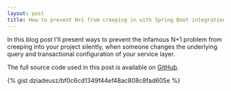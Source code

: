 ```yaml
---
layout: post
title: How to prevent N+1 from creeping in with Spring Boot integration testing
---
```


In this blog post I'll present ways to prevent the infamous N+1 problem from creeping into your project silently, when someone changes the underlying query and transactional configuration of your service layer. 

The full source code used in this post is available on [GitHub](https://github.com/dziadeusz/n-plus-one-integration-testing).

{% gist dziadeusz/bf0c6cd1349f44ef48ac808c8fad605e %}

